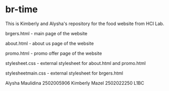 # br-time
This is Kimberly and Alysha's repository for the food website from HCI Lab.

brgers.html - main page of the website

about.html - about us page of the website

promo.html - promo offer page of the website

stylesheet.css - external stylesheet for about.html and promo.html

stylesheetmain.css - external stylesheet for brgers.html

Alysha Maulidina 2502005906
Kimberly Mazel 2502022250
L1BC
